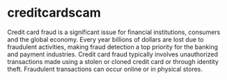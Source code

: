 # creditcardscam
Credit card fraud is a significant issue for financial institutions, consumers and the global economy. Every year billions of dollars are lost due to fraudulent activities, making fraud detection a top priority for the banking and payment industries. Credit card fraud typically involves unauthorized transactions made using a stolen or cloned credit card or through identity theft. Fraudulent transactions can occur online or in physical stores.


